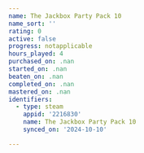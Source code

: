 ```yaml
---
name: The Jackbox Party Pack 10
name_sort: ''
rating: 0
active: false
progress: notapplicable
hours_played: 4
purchased_on: .nan
started_on: .nan
beaten_on: .nan
completed_on: .nan
mastered_on: .nan
identifiers:
  - type: steam
    appid: '2216830'
    name: The Jackbox Party Pack 10
    synced_on: '2024-10-10'

---
```

